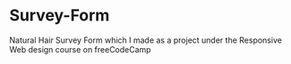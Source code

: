 # Survey-Form
Natural Hair Survey Form which I made as a project under the Responsive Web design course on freeCodeCamp
